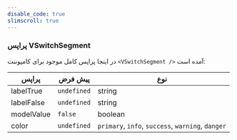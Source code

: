 ```yaml
---
disable_code: true
slimscroll: true
---
```


### پراپس VSwitchSegment

در اینجا پراپس کامل موجود برای کامپوننت `<VSwitchSegment />` آمده است:

| پراپس      | پیش فرض                                       | نوع                                               |
| ---------- | --------------------------------------------- | ------------------------------------------------- |
| labelTrue  | <span class="is-undefined">`undefined`</span> | string                                            |
| labelFalse | <span class="is-undefined">`undefined`</span> | string                                            |
| modelValue | <span class="is-boolean">`false`</span>       | boolean                                           |
| color      | <span class="is-undefined">`undefined`</span> | `primary`, `info`, `success`, `warning`, `danger` |
